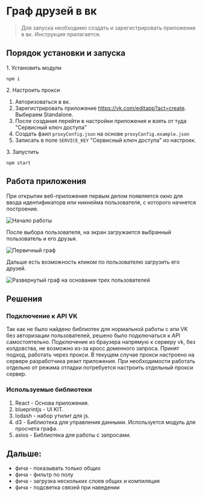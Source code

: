 # Граф друзей в вк

> Для запуска необходимо создать и зарегистрировать приложение в вк. Инструкция прилагается.

## Порядок установки и запуска

1\. Установить модули

    npm i

2\. Настроить прокси
1. Авторизоваться в вк.
2. Зарегистрировать приложение https://vk.com/editapp?act=create. Выбираем Standalone.
3. После создания перейти в настройки приложения и взять от туда "Сервисный ключ доступа"
4. Создать фаил `proxyConfig.json` на основе `proxyConfig.example.json`
5. Записать в поле `SERVICE_KEY` "Сервисный ключ доступа" из настроек.

3\. Запустить

    npm start

    
## Работа приложения

При открытии веб-приложения первым делом появляется окно для ввода идентификаторв или никнейма пользователя, с которого начнется построение.

![Начало работы](https://i.imgur.com/vCYjH3u.png)

После выбора пользователя, на экран загружается выбранный пользователь и его друзья.

![Первичный граф](https://i.imgur.com/Qxp78GU.png)

Дальше есть возможность кликом по пользователю загрузить его друзей.

![Развернутый граф на основании трех пользователей](https://i.imgur.com/FyuQBMI.png)

## Решения

### Подключение к API VK

Так как не было найдено библиотек для нормальной работы с апи VK без авторизации пользователей, решено было подключаться к API самостоятельно. Подключение из браузера напрямую к серверу vk, без колдовства, не возможно из-за кросс доменного запроса. Принят подход, работать через прокси. В текущем случае прокси настроено на сервере разработчика реакт приложения. При необходимости работать отдельно от режима отладки потребуется настроить отдельный прокси сервер.

### Используемые библиотеки

1. React - Основа приложения.
2. blueprintjs - UI KIT.
3. lodash - набор утилит для js.
4. d3 - Библиотека для управления данными. Используется модуль для просчета графа.
5. axios - Библиотека для работы с запросами.

## Дальше:
- фича - показывать только общих
- фича - фильтр по полу
- фича - загрузка нескольких слоев общих и компиляция
- фича - подсветка связей при наведении